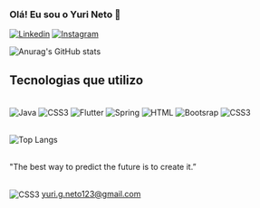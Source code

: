 
### Olá! Eu sou o Yuri Neto 👋


[![Linkedin](https://img.shields.io/badge/LinkedIn-0077B5?style=for-the-badge&logo=linkedin&logoColor=white
)](https://www.linkedin.com/in/yuri-neto-b7534422a/)
[![Instagram](https://img.shields.io/badge/Instagram-E4405F?style=for-the-badge&logo=instagram&logoColor=white
)](https://www.instagram.com/yuri_gneto/)

![Anurag's GitHub stats](https://github-readme-stats.vercel.app/api?username=yurigneto&show_icons=true&theme=dark)


## Tecnologias que utilizo

<div style="display: inline_block"><br/>
    <img align="center"  alt="Java" src="https://img.shields.io/badge/Java-ED8B00?style=for-the-badge&logo=openjdk&logoColor=white" />
    <img align="center"  alt="CSS3" src="https://img.shields.io/badge/Kotlin-0095D5?&style=for-the-badge&logo=kotlin&logoColor=white" />
    <img align="center"  alt="Flutter" src="https://img.shields.io/badge/Flutter-02569B?style=for-the-badge&logo=flutter&logoColor=white" />
    <img align="center"  alt="Spring" src="https://img.shields.io/badge/Spring-6DB33F?style=for-the-badge&logo=spring&logoColor=white" />
    <img align="center"  alt="HTML" src="https://img.shields.io/badge/HTML5-E34F26?style=for-the-badge&logo=html5&logoColor=white" />
    <img align="center"  alt="Bootsrap" src="https://img.shields.io/badge/Bootstrap-563D7C?style=for-the-badge&logo=bootstrap&logoColor=white" />
    <img align="center"  alt="CSS3" src="https://img.shields.io/badge/CSS3-1572B6?style=for-the-badge&logo=css3&logoColor=white" />
</div>

</br>

![Top Langs](https://github-readme-stats.vercel.app/api/top-langs/?username=yurigneto&hide_progress=false)

</br>
"The best way to predict the future is to create it.”

 <br/><img align="center"  alt="CSS3" src="https://img.shields.io/badge/Gmail-D14836?style=for-the-badge&logo=gmail&logoColor=white" /> yuri.g.neto123@gmail.com



